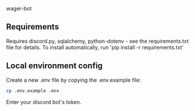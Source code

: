 wager-bot

## Requirements
Requires discord.py, sqlalchemy, python-dotenv - see the requirements.txt file for details. To install automatically, run 'pip install -r requirements.txt'

## Local environment config
Create a new .env file by copying the .env.example file:
```bash
cp .env.example .env
```
Enter your discord bot's token.
